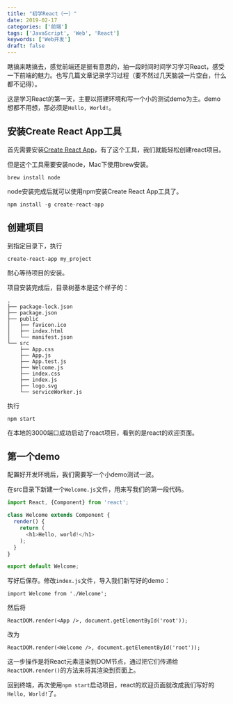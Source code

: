 ```yaml
---
title: "初学React（一）"
date: 2019-02-17
categories: ['前端']
tags: ['JavaScript', 'Web', 'React']
keywords: ['Web开发']
draft: false
---
```


瞎搞来瞎搞去，感觉前端还是挺有意思的，抽一段时间时间学习学习React，感受一下前端的魅力。也写几篇文章记录学习过程（要不然过几天脑袋一片空白，什么都不记得）。

这是学习React的第一天，主要以搭建环境和写一个小的测试demo为主。demo想都不用想，那必须是`Hello, World!`。

<!--more-->

## 安装Create React App工具

首先需要安装[Create React App](https://github.com/facebook/create-react-app)，有了这个工具，我们就能轻松创建react项目。

但是这个工具需要安装node，Mac下使用brew安装。

`brew install node`

node安装完成后就可以使用npm安装Create React App工具了。

`npm install -g create-react-app`

## 创建项目

到指定目录下，执行

`create-react-app my_project`

耐心等待项目的安装。

项目安装完成后，目录树基本是这个样子的：

```
.
├── package-lock.json
├── package.json
├── public
│   ├── favicon.ico
│   ├── index.html
│   └── manifest.json
└── src
    ├── App.css
    ├── App.js
    ├── App.test.js
    ├── Welcome.js
    ├── index.css
    ├── index.js
    ├── logo.svg
    └── serviceWorker.js
```

执行

`npm start`

在本地的3000端口成功启动了react项目，看到的是react的欢迎页面。

## 第一个demo

配置好开发环境后，我们需要写一个小demo测试一波。

在src目录下新建一个`Welcome.js`文件，用来写我们的第一段代码。

```JavaScript
import React, {Component} from 'react';

class Welcome extends Component {
  render() {
    return (
      <h1>Hello, world!</h1>
    );
  }
}

export default Welcome;
```

写好后保存。修改`index.js`文件，导入我们新写好的demo：

`import Welcome from './Welcome';`

然后将

`ReactDOM.render(<App />, document.getElementById('root'));`

改为

`ReactDOM.render(<Welcome />, document.getElementById('root'));`

这一步操作是将React元素渲染到DOM节点，通过把它们传递给`ReactDOM.render()`的方法来将其渲染到页面上。

回到终端，再次使用`npm start`启动项目，react的欢迎页面就改成我们写好的`Hello, World!`了。
